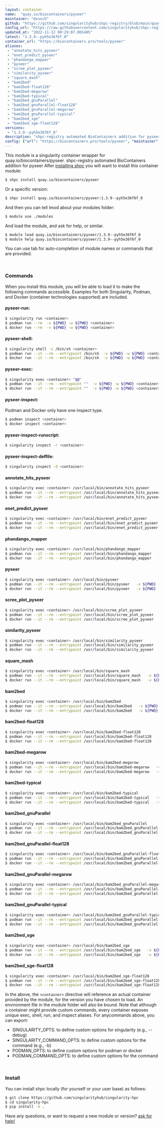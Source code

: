 ```yaml
---
layout: container
name:  "quay.io/biocontainers/pyseer"
maintainer: "@vsoch"
github: "https://github.com/singularityhub/shpc-registry/blob/main/quay.io/biocontainers/pyseer/container.yaml"
config_url: "https://raw.githubusercontent.com/singularityhub/shpc-registry/main/quay.io/biocontainers/pyseer/container.yaml"
updated_at: "2022-11-12 00:29:07.065405"
latest: "1.3.9--pyh5e36f6f_0"
container_url: "https://biocontainers.pro/tools/pyseer"
aliases:
 - "annotate_hits_pyseer"
 - "enet_predict_pyseer"
 - "phandango_mapper"
 - "pyseer"
 - "scree_plot_pyseer"
 - "similarity_pyseer"
 - "square_mash"
 - "bam2bed"
 - "bam2bed-float128"
 - "bam2bed-megarow"
 - "bam2bed-typical"
 - "bam2bed_gnuParallel"
 - "bam2bed_gnuParallel-float128"
 - "bam2bed_gnuParallel-megarow"
 - "bam2bed_gnuParallel-typical"
 - "bam2bed_sge"
 - "bam2bed_sge-float128"
versions:
 - "1.3.9--pyh5e36f6f_0"
description: "shpc-registry automated BioContainers addition for pyseer"
config: {"url": "https://biocontainers.pro/tools/pyseer", "maintainer": "@vsoch", "description": "shpc-registry automated BioContainers addition for pyseer", "latest": {"1.3.9--pyh5e36f6f_0": "sha256:703d932e154bc3eefbfa977300987bbc14d9bfe08e2ccff6c9861b153f51801e"}, "tags": {"1.3.9--pyh5e36f6f_0": "sha256:703d932e154bc3eefbfa977300987bbc14d9bfe08e2ccff6c9861b153f51801e"}, "docker": "quay.io/biocontainers/pyseer", "aliases": {"annotate_hits_pyseer": "/usr/local/bin/annotate_hits_pyseer", "enet_predict_pyseer": "/usr/local/bin/enet_predict_pyseer", "phandango_mapper": "/usr/local/bin/phandango_mapper", "pyseer": "/usr/local/bin/pyseer", "scree_plot_pyseer": "/usr/local/bin/scree_plot_pyseer", "similarity_pyseer": "/usr/local/bin/similarity_pyseer", "square_mash": "/usr/local/bin/square_mash", "bam2bed": "/usr/local/bin/bam2bed", "bam2bed-float128": "/usr/local/bin/bam2bed-float128", "bam2bed-megarow": "/usr/local/bin/bam2bed-megarow", "bam2bed-typical": "/usr/local/bin/bam2bed-typical", "bam2bed_gnuParallel": "/usr/local/bin/bam2bed_gnuParallel", "bam2bed_gnuParallel-float128": "/usr/local/bin/bam2bed_gnuParallel-float128", "bam2bed_gnuParallel-megarow": "/usr/local/bin/bam2bed_gnuParallel-megarow", "bam2bed_gnuParallel-typical": "/usr/local/bin/bam2bed_gnuParallel-typical", "bam2bed_sge": "/usr/local/bin/bam2bed_sge", "bam2bed_sge-float128": "/usr/local/bin/bam2bed_sge-float128"}}
---
```


This module is a singularity container wrapper for quay.io/biocontainers/pyseer.
shpc-registry automated BioContainers addition for pyseer
After [installing shpc](#install) you will want to install this container module:


```bash
$ shpc install quay.io/biocontainers/pyseer
```

Or a specific version:

```bash
$ shpc install quay.io/biocontainers/pyseer:1.3.9--pyh5e36f6f_0
```

And then you can tell lmod about your modules folder:

```bash
$ module use ./modules
```

And load the module, and ask for help, or similar.

```bash
$ module load quay.io/biocontainers/pyseer/1.3.9--pyh5e36f6f_0
$ module help quay.io/biocontainers/pyseer/1.3.9--pyh5e36f6f_0
```

You can use tab for auto-completion of module names or commands that are provided.

<br>

### Commands

When you install this module, you will be able to load it to make the following commands accessible.
Examples for both Singularity, Podman, and Docker (container technologies supported) are included.

#### pyseer-run:

```bash
$ singularity run <container>
$ podman run --rm  -v ${PWD} -w ${PWD} <container>
$ docker run --rm  -v ${PWD} -w ${PWD} <container>
```

#### pyseer-shell:

```bash
$ singularity shell -s /bin/sh <container>
$ podman run --it --rm --entrypoint /bin/sh  -v ${PWD} -w ${PWD} <container>
$ docker run --it --rm --entrypoint /bin/sh  -v ${PWD} -w ${PWD} <container>
```

#### pyseer-exec:

```bash
$ singularity exec <container> "$@"
$ podman run --it --rm --entrypoint ""  -v ${PWD} -w ${PWD} <container> "$@"
$ docker run --it --rm --entrypoint ""  -v ${PWD} -w ${PWD} <container> "$@"
```

#### pyseer-inspect:

Podman and Docker only have one inspect type.

```bash
$ podman inspect <container>
$ docker inspect <container>
```

#### pyseer-inspect-runscript:

```bash
$ singularity inspect -r <container>
```

#### pyseer-inspect-deffile:

```bash
$ singularity inspect -d <container>
```


#### annotate_hits_pyseer

```bash
$ singularity exec <container> /usr/local/bin/annotate_hits_pyseer
$ podman run --it --rm --entrypoint /usr/local/bin/annotate_hits_pyseer   -v ${PWD} -w ${PWD} <container> -c " $@"
$ docker run --it --rm --entrypoint /usr/local/bin/annotate_hits_pyseer   -v ${PWD} -w ${PWD} <container> -c " $@"
```


#### enet_predict_pyseer

```bash
$ singularity exec <container> /usr/local/bin/enet_predict_pyseer
$ podman run --it --rm --entrypoint /usr/local/bin/enet_predict_pyseer   -v ${PWD} -w ${PWD} <container> -c " $@"
$ docker run --it --rm --entrypoint /usr/local/bin/enet_predict_pyseer   -v ${PWD} -w ${PWD} <container> -c " $@"
```


#### phandango_mapper

```bash
$ singularity exec <container> /usr/local/bin/phandango_mapper
$ podman run --it --rm --entrypoint /usr/local/bin/phandango_mapper   -v ${PWD} -w ${PWD} <container> -c " $@"
$ docker run --it --rm --entrypoint /usr/local/bin/phandango_mapper   -v ${PWD} -w ${PWD} <container> -c " $@"
```


#### pyseer

```bash
$ singularity exec <container> /usr/local/bin/pyseer
$ podman run --it --rm --entrypoint /usr/local/bin/pyseer   -v ${PWD} -w ${PWD} <container> -c " $@"
$ docker run --it --rm --entrypoint /usr/local/bin/pyseer   -v ${PWD} -w ${PWD} <container> -c " $@"
```


#### scree_plot_pyseer

```bash
$ singularity exec <container> /usr/local/bin/scree_plot_pyseer
$ podman run --it --rm --entrypoint /usr/local/bin/scree_plot_pyseer   -v ${PWD} -w ${PWD} <container> -c " $@"
$ docker run --it --rm --entrypoint /usr/local/bin/scree_plot_pyseer   -v ${PWD} -w ${PWD} <container> -c " $@"
```


#### similarity_pyseer

```bash
$ singularity exec <container> /usr/local/bin/similarity_pyseer
$ podman run --it --rm --entrypoint /usr/local/bin/similarity_pyseer   -v ${PWD} -w ${PWD} <container> -c " $@"
$ docker run --it --rm --entrypoint /usr/local/bin/similarity_pyseer   -v ${PWD} -w ${PWD} <container> -c " $@"
```


#### square_mash

```bash
$ singularity exec <container> /usr/local/bin/square_mash
$ podman run --it --rm --entrypoint /usr/local/bin/square_mash   -v ${PWD} -w ${PWD} <container> -c " $@"
$ docker run --it --rm --entrypoint /usr/local/bin/square_mash   -v ${PWD} -w ${PWD} <container> -c " $@"
```


#### bam2bed

```bash
$ singularity exec <container> /usr/local/bin/bam2bed
$ podman run --it --rm --entrypoint /usr/local/bin/bam2bed   -v ${PWD} -w ${PWD} <container> -c " $@"
$ docker run --it --rm --entrypoint /usr/local/bin/bam2bed   -v ${PWD} -w ${PWD} <container> -c " $@"
```


#### bam2bed-float128

```bash
$ singularity exec <container> /usr/local/bin/bam2bed-float128
$ podman run --it --rm --entrypoint /usr/local/bin/bam2bed-float128   -v ${PWD} -w ${PWD} <container> -c " $@"
$ docker run --it --rm --entrypoint /usr/local/bin/bam2bed-float128   -v ${PWD} -w ${PWD} <container> -c " $@"
```


#### bam2bed-megarow

```bash
$ singularity exec <container> /usr/local/bin/bam2bed-megarow
$ podman run --it --rm --entrypoint /usr/local/bin/bam2bed-megarow   -v ${PWD} -w ${PWD} <container> -c " $@"
$ docker run --it --rm --entrypoint /usr/local/bin/bam2bed-megarow   -v ${PWD} -w ${PWD} <container> -c " $@"
```


#### bam2bed-typical

```bash
$ singularity exec <container> /usr/local/bin/bam2bed-typical
$ podman run --it --rm --entrypoint /usr/local/bin/bam2bed-typical   -v ${PWD} -w ${PWD} <container> -c " $@"
$ docker run --it --rm --entrypoint /usr/local/bin/bam2bed-typical   -v ${PWD} -w ${PWD} <container> -c " $@"
```


#### bam2bed_gnuParallel

```bash
$ singularity exec <container> /usr/local/bin/bam2bed_gnuParallel
$ podman run --it --rm --entrypoint /usr/local/bin/bam2bed_gnuParallel   -v ${PWD} -w ${PWD} <container> -c " $@"
$ docker run --it --rm --entrypoint /usr/local/bin/bam2bed_gnuParallel   -v ${PWD} -w ${PWD} <container> -c " $@"
```


#### bam2bed_gnuParallel-float128

```bash
$ singularity exec <container> /usr/local/bin/bam2bed_gnuParallel-float128
$ podman run --it --rm --entrypoint /usr/local/bin/bam2bed_gnuParallel-float128   -v ${PWD} -w ${PWD} <container> -c " $@"
$ docker run --it --rm --entrypoint /usr/local/bin/bam2bed_gnuParallel-float128   -v ${PWD} -w ${PWD} <container> -c " $@"
```


#### bam2bed_gnuParallel-megarow

```bash
$ singularity exec <container> /usr/local/bin/bam2bed_gnuParallel-megarow
$ podman run --it --rm --entrypoint /usr/local/bin/bam2bed_gnuParallel-megarow   -v ${PWD} -w ${PWD} <container> -c " $@"
$ docker run --it --rm --entrypoint /usr/local/bin/bam2bed_gnuParallel-megarow   -v ${PWD} -w ${PWD} <container> -c " $@"
```


#### bam2bed_gnuParallel-typical

```bash
$ singularity exec <container> /usr/local/bin/bam2bed_gnuParallel-typical
$ podman run --it --rm --entrypoint /usr/local/bin/bam2bed_gnuParallel-typical   -v ${PWD} -w ${PWD} <container> -c " $@"
$ docker run --it --rm --entrypoint /usr/local/bin/bam2bed_gnuParallel-typical   -v ${PWD} -w ${PWD} <container> -c " $@"
```


#### bam2bed_sge

```bash
$ singularity exec <container> /usr/local/bin/bam2bed_sge
$ podman run --it --rm --entrypoint /usr/local/bin/bam2bed_sge   -v ${PWD} -w ${PWD} <container> -c " $@"
$ docker run --it --rm --entrypoint /usr/local/bin/bam2bed_sge   -v ${PWD} -w ${PWD} <container> -c " $@"
```


#### bam2bed_sge-float128

```bash
$ singularity exec <container> /usr/local/bin/bam2bed_sge-float128
$ podman run --it --rm --entrypoint /usr/local/bin/bam2bed_sge-float128   -v ${PWD} -w ${PWD} <container> -c " $@"
$ docker run --it --rm --entrypoint /usr/local/bin/bam2bed_sge-float128   -v ${PWD} -w ${PWD} <container> -c " $@"
```



In the above, the `<container>` directive will reference an actual container provided
by the module, for the version you have chosen to load. An environment file in the
module folder will also be bound. Note that although a container
might provide custom commands, every container exposes unique exec, shell, run, and
inspect aliases. For anycommands above, you can export:

 - SINGULARITY_OPTS: to define custom options for singularity (e.g., --debug)
 - SINGULARITY_COMMAND_OPTS: to define custom options for the command (e.g., -b)
 - PODMAN_OPTS: to define custom options for podman or docker
 - PODMAN_COMMAND_OPTS: to define custom options for the command

<br>

### Install

You can install shpc locally (for yourself or your user base) as follows:

```bash
$ git clone https://github.com/singularityhub/singularity-hpc
$ cd singularity-hpc
$ pip install -e .
```

Have any questions, or want to request a new module or version? [ask for help!](https://github.com/singularityhub/singularity-hpc/issues)